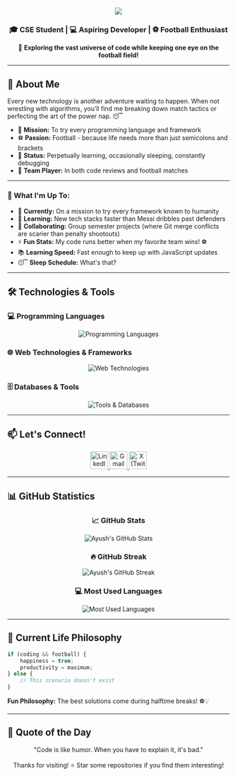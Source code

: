 <!-- # Hi there, I'm Ayush Paudel! 👋

### 🎓 CSE Student | 💻 Aspiring Developer | ⚽ Football Enthusiast

Welcome to my GitHub profile! I'm a Computer Science Engineering student who's passionate about exploring different technologies and building cool stuff. When I'm not coding, you'll find me on the football field or catching up on some well-deserved sleep! 😴
 -->

<h1 align="center">
  <img src="https://readme-typing-svg.herokuapp.com/?font=Righteous&size=35&center=true&vCenter=true&width=500&height=70&duration=4000&lines=Hi+There!+👋;I'm+Ayush+Paudel!;CSE+Student+%26+Developer!;Welcome+to+my+GitHub!;" />
</h1>

### <h3 align="center">🎓 CSE Student | 💻 Aspiring Developer | ⚽ Football Enthusiast</h3>

<div align="center">
  
  🚀 **Exploring the vast universe of code while keeping one eye on the football field!**
  
</div>

---

## 🚀 About Me
Every new technology is another adventure waiting to happen. When not wrestling with algorithms, you’ll find me breaking down match tactics or perfecting the art of the power nap. 😴  

- 🎯 **Mission:** To try every programming language and framework <br>
- ⚽ **Passion:** Football - because life needs more than just semicolons and brackets  <br>
- 🌱 **Status:** Perpetually learning, occasionally sleeping, constantly debugging  <br>
- 🤝 **Team Player:** In both code reviews and football matches  

---

### 🎯 What I'm Up To:
- 🔭 **Currently:** On a mission to try every framework known to humanity
- 🌱 **Learning:** New tech stacks faster than Messi dribbles past defenders  
- 👯 **Collaborating:** Group semester projects (where Git merge conflicts are scarier than penalty shootouts)
- ⚡ **Fun Stats:** My code runs better when my favorite team wins! ⚽
- 📚 **Learning Speed:** Fast enough to keep up with JavaScript updates
- 😴 **Sleep Schedule:** What's that?

---

## 🛠️ Technologies & Tools

### 💻 Programming Languages
<p align="center">
  <img src="https://skillicons.dev/icons?i=python,js,cpp,c" alt="Programming Languages" />
</p>

### 🌐 Web Technologies & Frameworks
<p align="center">
  <img src="https://skillicons.dev/icons?i=react,django,tailwind,html,css" alt="Web Technologies" />
</p>

### 🗄️ Databases & Tools
<p align="center">
  <img src="https://skillicons.dev/icons?i=postgres,git,github,vscode" alt="Tools & Databases" />
</p>

---

## 📫 Let's Connect!
<p align="center">
  <a href="https://linkedin.com/in/ayushpaudel" target="_blank" title="LinkedIn">
    <img src="https://cdn.jsdelivr.net/gh/devicons/devicon/icons/linkedin/linkedin-original.svg" alt="LinkedIn" width="40" height="40"/>
  </a>
<a href="https://mail.google.com/mail/?view=cm&fs=1&to=ayushpaudel159@gmail.com" target="_blank" title="Mail">
  <img src="https://upload.wikimedia.org/wikipedia/commons/7/7e/Gmail_icon_%282020%29.svg" alt="Gmail" width="40" height="40"/>
</a>
<a href="https://x.com/ayush_jrr" target="_blank" title="X">
    <img src="https://cdn.simpleicons.org/x/FFFFFF" alt="X (Twitter)" width="40" height="40"/>
  </a>
</p>

---

## 📊 GitHub Statistics

<!-- <div align="center">
  
  ### 📈 GitHub Stats
  <img src="https://github-readme-stats.vercel.app/api?username=knightR1DER&show_icons=true&theme=tokyonight&hide_border=true&count_private=true" alt="Ayush's GitHub Stats" /> <br>
   ### 🔥 GitHub Streak
   <img src="https://github-readme-streak-stats.herokuapp.com/?user=knightR1DER&theme=dark&hide_border=true" alt="Ayush's GitHub Streak" /> <br>
   ### 💻 Most Used Languages
  <img src="https://github-readme-stats.vercel.app/api/top-langs/?username=knightR1DER&layout=compact&theme=tokyonight&hide_border=true&count_private=true" alt="Most Used Languages" />
  
</div> -->
<div align="center">
  
  ### 📈 GitHub Stats
  <img src="https://github-readme-stats-giigpbzh0-knightriders-projects-70150fc9.vercel.app/api?username=knightR1DER&hide_border=true&count_private=true&theme=tokyonight&show_icons=true" alt="Ayush's GitHub Stats" /> <br>
  
  ### 🔥 GitHub Streak
  <img src="https://github-readme-streak-stats.herokuapp.com/?user=knightR1DER&theme=dark&hide_border=true" alt="Ayush's GitHub Streak" /> <br>
  
  ### 💻 Most Used Languages
  <img src="https://github-readme-stats-giigpbzh0-knightriders-projects-70150fc9.vercel.app/api/top-langs/?username=knightR1DER&layout=compact&theme=tokyonight&hide_border=true&count_private=true" alt="Most Used Languages" />
  
</div>

---
## 💭 Current Life Philosophy

```javascript
if (coding && football) {
    happiness = true;
    productivity = maximum;
} else {
    // This scenario doesn't exist
}
```

**Fun Philosophy:** The best solutions come during halftime breaks! ⚽💡

---

## 💭 Quote of the Day
<div align="center">
"Code is like humor. When you have to explain it, it's bad."<br><br>
Thanks for visiting! ⭐ Star some repositories if you find them interesting!
</div>

